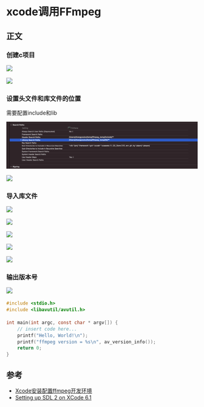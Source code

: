 # xcode调用FFmpeg

## 正文

### 创建c项目

![](/static/images/2010/p001.png)

![](/static/images/2010/p002.png)

### 设置头文件和库文件的位置

需要配置include和lib

![](/static/images/2102/p001.png)

![](/static/images/2010/p003.png)

### 导入库文件

![](/static/images/2010/p004.png)

![](/static/images/2010/p005.png)

![](/static/images/2010/p006.png)

![](/static/images/2010/p007.png)

![](/static/images/2010/p008.png)

### 输出版本号

![](/static/images/2010/p009.png)

```c
#include <stdio.h>
#include <libavutil/avutil.h>

int main(int argc, const char * argv[]) {
    // insert code here...
    printf("Hello, World!\n");
    printf("ffmpeg version = %s\n", av_version_info());
    return 0;
}
```

## 参考

- [Xcode安装配置ffmpeg开发环境](http://guidongyuan.cn/2018/08/18/Mac%20Xcode%E5%AE%89%E8%A3%85%E9%85%8D%E7%BD%AEffmpeg%E5%BC%80%E5%8F%91%E7%8E%AF%E5%A2%83/)
- [Setting up SDL 2 on XCode 6.1](https://lazyfoo.net/tutorials/SDL/01_hello_SDL/mac/xcode/index.php)